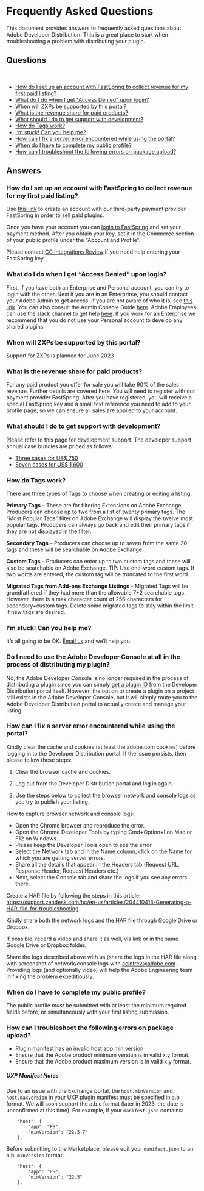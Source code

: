 # Frequently Asked Questions

This document provides answers to frequently asked questions about Adobe Developer Distribution. This is a great place to start when troubleshooting a problem with distributing your plugin.

## Questions

<br/>

- [How do I set up an account with FastSpring to collect revenue for my first paid listing?](#how-do-i-set-up-an-account-with-fastspring-to-collect-revenue-for-my-first-paid-listing)
- [What do I do when I get “Access Denied” upon login?](#what-do-i-do-when-i-get-access-denied-upon-login)
- [When will ZXPs be supported by this portal?](#when-will-zxps-be-supported-by-this-portal)
- [What is the revenue share for paid products?](#what-is-the-revenue-share-for-paid-products)
- [What should I do to get support with development?](#what-should-i-do-to-get-support-with-development)
- [How do Tags work?](#how-do-tags-work)
- [I’m stuck! Can you help me?](#im-stuck-can-you-help-me)
- [How can I fix a server error encountered while using the portal?](#how-can-i-fix-a-server-error-encountered-while-using-the-portal)
- [When do I have to complete my public profile?](#when-do-i-have-to-complete-my-public-profile)
- [How can I troubleshoot the following errors on package upload?](#how-can-i-troubleshoot-the-following-errors-on-package-upload)

## Answers

### How do I set up an account with FastSpring to collect revenue for my first paid listing?

Use [this link](https://fastspring.com/sign-up/payee-adobe/) to create an account with our third-party payment provider FastSpring in order to sell paid plugins.

Once you have your account you can [login to FastSpring](https://springboard.fastspring.com/email.xml) and set your payment method. After you obtain your key, set it in the Commerce section of your public profile under the "Account and Profile".

Please contact [CC Integrations Review](https://partners.adobe.com/exchangeprogram/creativecloud/support/faq.html#Tabs_contentbody_section_par_tabs_tab3:~:text=CC%20Integrations%20Review) if you need help entering your FastSpring key.

### What do I do when I get “Access Denied” upon login?

First, if you have both an Enterprise and Personal account, you can try to login with the other. Next if you are in an Enterprirse, you should contact your Adobe Admin to get access. If you are not aware of who it is, see [this link](https://helpx.adobe.com/enterprise/kb/contact-administrator.html). You can also consult the Admin Console Guide [here](https://helpx.adobe.com/enterprise/admin-guide.html/enterprise/using/users.ug.html). Adobe Employees can use the slack channel to get help [here](https://adobe-torq.slack.com/archives/C20KF6FAP). If you work for an Enterprise we recommend that you do not use your Personal account to develop any shared plugins.

### When will ZXPs be supported by this portal?

Support for ZXPs is planned for June 2023

### What is the revenue share for paid products?

For any paid product you offer for sale you will take 90% of the sales revenue. Further details are covered here. You will need to register with our payment provider FastSpring. After you have registered, you will receive a special FastSpring key and a small text reference you need to add to your profile page, so we can ensure all sales are applied to your account.

### What should I do to get support with development?

Please refer to this page for development support. The developer support annual case bundles are priced as follows:

- [Three cases for US$ 750](https://adobedeveloper-production.onfastspring.com/annual-developer-support-plan)
- [Seven cases for US$ 1,600](https://adobedeveloper-production.onfastspring.com/annual-developer-support-plan-7-cases)

### How do Tags work?

There are three types of Tags to choose when creating or editing a listing:

**Primary Tags** – These are for filtering Extensions on Adobe Exchange. Producers can choose up to two from a list of twenty primary tags. The “Most Popular Tags” filter on Adobe Exchange will display the twelve most popular tags. Producers can always go back and edit their primary tags if they are not displayed in the filter.

**Secondary Tags** – Producers can choose up to seven from the same 20 tags and these will be searchable on Adobe Exchange.

**Custom Tags** – Producers can enter up to two custom tags and these will also be searchable on Adobe Exchange. TIP: Use one-word custom tags. If two words are entered, the custom tag will be truncated to the first word.

**Migrated Tags from Add-ons Exchange Listings** - Migrated Tags will be grandfathered if they had more than the allowable 7+2 searchable tags. However, there is a max character count of 256 characters for secondary+custom tags. Delete some migrated tags to stay within the limit if new tags are desired.

### I’m stuck! Can you help me?

It’s all going to be OK. [Email us](mailto:ccintrev@adobe.com) and we’ll help you.

### Do I need to use the Adobe Developer Console at all in the process of distributing my plugin?

No, the Adobe Developer Console is no longer required in the process of distributing a plugin since you can simply [get a plugin ID](./plugin_id.md) from the Developer Distribution portal itself. However, the option to create a plugin on a project still exists in the Adobe Developer Console, but it will simply route you to the Adobe Developer Distribution portal to actually create and manage your listing.

### How can I fix a server error encountered while using the portal?

Kindly clear the cache and cookies (at least the adobe.com cookies) before logging in to the Developer Distribution portal. If the issue persists, then please follow these steps:

1. Clear the browser cache and cookies.

2. Log out from the Developer Distribution portal and log in again.

3. Use the steps below to collect the browser network and console logs as you try to publish your listing.

How to capture browser network and console logs:

- Open the Chrome browser and reproduce the error.
- Open the Chrome Developer Tools by typing Cmd+Option+I on Mac or F12 on Windows.
- Please keep the Developer Tools open to see the error.
- Select the Network tab and in the Name column, click on the Name for which you are getting server errors.
- Share all the details that appear in the Headers tab (Request URL, Response Header, Request Headers etc.)
- Next, select the Console tab and share the logs if you see any errors there.

Create a HAR file by following the steps in this article: https://support.zendesk.com/hc/en-us/articles/204410413-Generating-a-HAR-file-for-troubleshooting

Kindly share both the network logs and the HAR file through Google Drive or Dropbox.

If possible, record a video and share it as well, via link or in the same Google Drive or Dropbox folder.

Share the logs described above with us (share the logs in the HAR file along with screenshot of network/console logs with ccintrev@adobe.com. Providing logs (and optionally video) will help the Adobe Engineering team in fixing the problem expeditiously.

### When do I have to complete my public profile?

The public profile _must_ be submitted with at least the minimum required fields before, or simultaneously with your first listing submission.

### How can I troubleshoot the following errors on package upload?

- Plugin manifest has an invalid host app min version
- Ensure that the Adobe product minimum version is in valid x.y format.
- Ensure that the Adobe product maximum version is in valid x.y format.

##### UXP Manifest Notes

Due to an issue with the Exchange portal, the `host.minVersion` and `host.maxVersion` in your UXP plugin manifest must be specified in a.b format. We will soon support the a.b.c format (later in 2023, the date is unconfirmed at this time). For example, if your `manifest.json` contains:

```
    "host": {
        "app": "PS",
        "minVersion": "22.5.7"
    },
```

Before submitting to the Marketplace, please edit your `manifest.json` to an a.b. `minVersion` format:

```
    "host": {
        "app": "PS",
        "minVersion": "22.5"
    },
```
